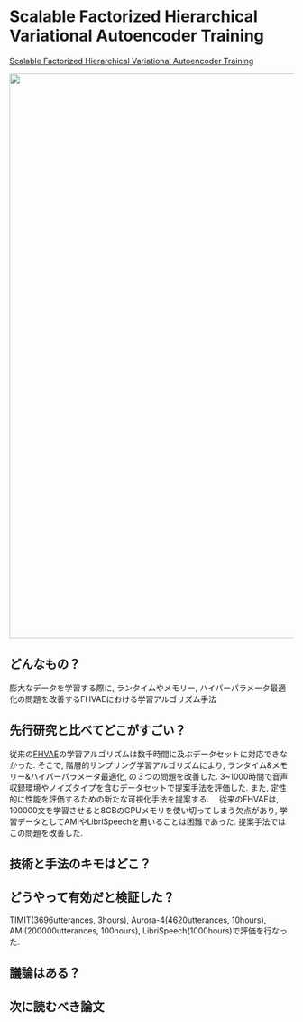 # Scalable Factorized Hierarchical Variational Autoencoder Training
[Scalable Factorized Hierarchical Variational Autoencoder Training](https://arxiv.org/abs/1804.03201)

 <img src = "https://user-images.githubusercontent.com/37444351/45342243-50534d00-b5d8-11e8-83f1-8b09042be715.png" width=1000>

## どんなもの？
膨大なデータを学習する際に, ランタイムやメモリー, ハイパーパラメータ最適化の問題を改善するFHVAEにおける学習アルゴリズム手法

## 先行研究と比べてどこがすごい？
従来の[FHVAE](https://github.com/supikiti/research_paper/blob/master/Unsupervised_Learning_of_Disentangled_and_Interpretable_Representations_from_Sequential_Data.md)の学習アルゴリズムは数千時間に及ぶデータセットに対応できなかった. そこで, 階層的サンプリング学習アルゴリズムにより, ランタイム&メモリー&ハイパーパラメータ最適化, の３つの問題を改善した. 3~1000時間で音声収録環境やノイズタイプを含むデータセットで提案手法を評価した. また, 定性的に性能を評価するための新たな可視化手法を提案する.
　従来のFHVAEは, 100000文を学習させると8GBのGPUメモリを使い切ってしまう欠点があり, 学習データとしてAMIやLibriSpeechを用いることは困難であった. 提案手法ではこの問題を改善した.

## 技術と手法のキモはどこ？


## どうやって有効だと検証した？
TIMIT(3696utterances, 3hours), Aurora-4(4620utterances, 10hours), AMI(200000utterances, 100hours), LibriSpeech(1000hours)で評価を行なった. 

## 議論はある？


## 次に読むべき論文



